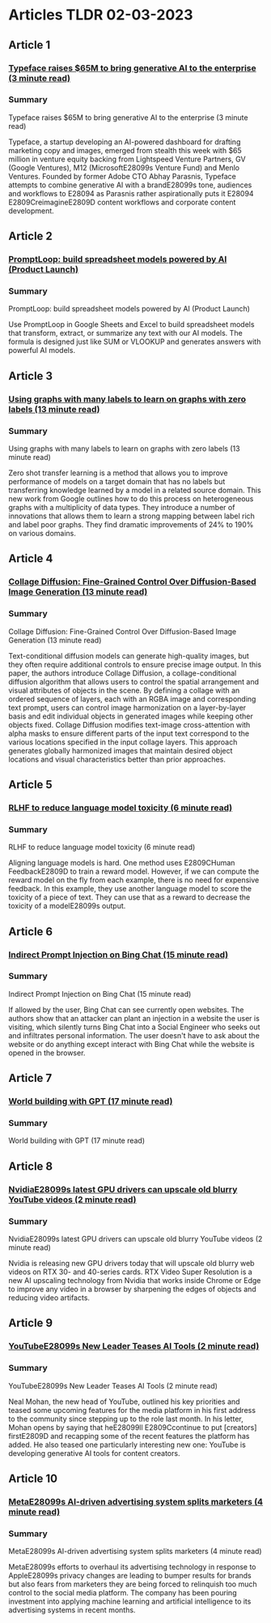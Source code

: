 # Articles TLDR  02-03-2023

## Article 1
### [Typeface raises $65M to bring generative AI to the enterprise (3 minute read)](https://tldr.tech)
### Summary 
 Typeface raises $65M to bring generative AI to the enterprise (3 minute read)</span>

Typeface, a startup developing an AI-powered dashboard for drafting marketing copy and images, emerged from stealth this week with $65 million in venture equity backing from Lightspeed Venture Partners, GV (Google Ventures), M12 (MicrosoftE28099s Venture Fund) and Menlo Ventures. Founded by former Adobe CTO Abhay Parasnis, Typeface attempts to combine generative AI with a brandE28099s tone, audiences and workflows to E28094 as Parasnis rather aspirationally puts it E28094 E2809CreimagineE2809D content workflows and corporate content development.

## Article 2
### [PromptLoop: build spreadsheet models powered by AI (Product Launch)](https://tldr.tech)
### Summary 
 PromptLoop: build spreadsheet models powered by AI (Product Launch)

Use PromptLoop in Google Sheets and Excel to build spreadsheet models that transform, extract, or summarize any text with our AI models. The formula is designed just like SUM or VLOOKUP and generates answers with powerful AI models.

## Article 3
### [Using graphs with many labels to learn on graphs with zero labels (13 minute read)](https://tldr.tech)
### Summary 
 Using graphs with many labels to learn on graphs with zero labels (13 minute read)

Zero shot transfer learning is a method that allows you to improve performance of models on a target domain that has no labels but transferring knowledge learned by a model in a related source domain. This new work from Google outlines how to do this process on heterogeneous graphs with a multiplicity of data types. They introduce a number of innovations that allows them to learn a strong mapping between label rich and label poor graphs. They find dramatic improvements of 24% to 190% on various domains.

## Article 4
### [Collage Diffusion: Fine-Grained Control Over Diffusion-Based Image Generation (13 minute read)](https://tldr.tech)
### Summary 
 Collage Diffusion: Fine-Grained Control Over Diffusion-Based Image Generation (13 minute read)

Text-conditional diffusion models can generate high-quality images, but they often require additional controls to ensure precise image output. In this paper, the authors introduce Collage Diffusion, a collage-conditional diffusion algorithm that allows users to control the spatial arrangement and visual attributes of objects in the scene. By defining a collage with an ordered sequence of layers, each with an RGBA image and corresponding text prompt, users can control image harmonization on a layer-by-layer basis and edit individual objects in generated images while keeping other objects fixed. Collage Diffusion modifies text-image cross-attention with alpha masks to ensure different parts of the input text correspond to the various locations specified in the input collage layers. This approach generates globally harmonized images that maintain desired object locations and visual characteristics better than prior approaches.

## Article 5
### [RLHF to reduce language model toxicity (6 minute read)](https://tldr.tech)
### Summary 
 RLHF to reduce language model toxicity (6 minute read)

Aligning language models is hard. One method uses E2809CHuman FeedbackE2809D to train a reward model. However, if we can compute the reward model on the fly from each example, there is no need for expensive feedback. In this example, they use another language model to score the toxicity of a piece of text. They can use that as a reward to decrease the toxicity of a modelE28099s output.

## Article 6
### [Indirect Prompt Injection on Bing Chat (15 minute read)](https://tldr.tech)
### Summary 
 Indirect Prompt Injection on Bing Chat (15 minute read)

If allowed by the user, Bing Chat can see currently open websites. The authors show that an attacker can plant an injection in a website the user is visiting, which silently turns Bing Chat into a Social Engineer who seeks out and infiltrates personal information. The user doesn't have to ask about the website or do anything except interact with Bing Chat while the website is opened in the browser.

## Article 7
### [World building with GPT (17 minute read)](https://tldr.tech)
### Summary 
 World building with GPT (17 minute read)

## Article 8
### [NvidiaE28099s latest GPU drivers can upscale old blurry YouTube videos (2 minute read)](https://tldr.tech)
### Summary 
 NvidiaE28099s latest GPU drivers can upscale old blurry YouTube videos (2 minute read)

Nvidia is releasing new GPU drivers today that will upscale old blurry web videos on RTX 30- and 40-series cards. RTX Video Super Resolution is a new AI upscaling technology from Nvidia that works inside Chrome or Edge to improve any video in a browser by sharpening the edges of objects and reducing video artifacts.

## Article 9
### [YouTubeE28099s New Leader Teases AI Tools (2 minute read)](https://tldr.tech)
### Summary 
 YouTubeE28099s New Leader Teases AI Tools (2 minute read)

Neal Mohan, the new head of YouTube, outlined his key priorities and teased some upcoming features for the media platform in his first address to the community since stepping up to the role last month. In his letter, Mohan opens by saying that heE28099ll E2809Ccontinue to put [creators] firstE2809D and recapping some of the recent features the platform has added. He also teased one particularly interesting new one: YouTube is developing generative AI tools for content creators.

## Article 10
### [MetaE28099s AI-driven advertising system splits marketers (4 minute read)](https://tldr.tech)
### Summary 
 MetaE28099s AI-driven advertising system splits marketers (4 minute read)

MetaE28099s efforts to overhaul its advertising technology in response to AppleE28099s privacy changes are leading to bumper results for brands but also fears from marketers they are being forced to relinquish too much control to the social media platform. The company has been pouring investment into applying machine learning and artificial intelligence to its advertising systems in recent months.

